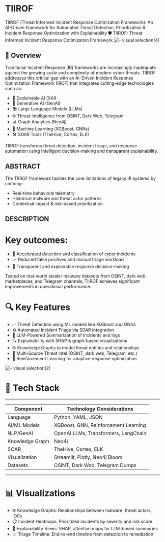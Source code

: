 # TIIROF
TIIROF (Threat Informed Incident Response Optimization Framework): An AI-Driven Framework for Automated Threat Detection, Prioritization &amp; Incident Response Optimization with Explainability
🛡️ TIIROF: Threat Informed Incident Response Optimization Framework
![- visual selection(4)](https://github.com/user-attachments/assets/6982c854-9d25-4560-9734-be15b288d28b)

## 📌 Overview
Traditional Incident Response (IR) frameworks are increasingly inadequate against the growing scale and complexity of modern cyber threats. TIIROF addresses this critical gap with an AI-Driven Incident Response Optimization Framework (IROF) that integrates cutting-edge technologies such as:
* 🧠 Explainable AI (XAI)
* 🤖 Generative AI (GenAI)
* 📚 Large Language Models (LLMs)
* 🌐 Threat Intelligence from OSINT, Dark Web, Telegram
* 📊 Graph Analytics (Neo4j)
* 🧬 Machine Learning (XGBoost, GNNs)
* 🛠️ SOAR Tools (TheHive, Cortex, ELK)

TIIROF transforms threat detection, incident triage, and response automation using intelligent decision-making and transparent explainability.

## ABSTRACT
The TIIROF framework tackles the core limitations of legacy IR systems by unifying:
   * Real-time behavioral telemetry
   * Historical malware and threat actor patterns
   * Contextual impact & risk-based prioritization

## DESCRIPTION
# Key outcomes:
   * 🚀 Accelerated detection and classification of cyber incidents
   * 📈 Reduced false positives and manual triage workload
   * 🧾 Transparent and explainable response decision-making

Tested on real-world stealer malware datasets from OSINT, dark web marketplaces, and Telegram channels, TIIROF achieves significant improvements in operational performance.

# 🔍 Key Features
   * ✅ Threat Detection using ML models like XGBoost and GNNs
   * ⚙️ Automated Incident Triage via SOAR integration
   * 🧠 LLM-Powered Summarization of incidents and logs
   * 🔍 Explainability with SHAP & graph-based visualizations
   * 🌐 Knowledge Graphs to model threat entities and relationships
   * 📡 Multi-Source Threat Intel (OSINT, dark web, Telegram, etc.)
   * 🎯 Reinforcement Learning for adaptive response optimization

![- visual selection(2)](https://github.com/user-attachments/assets/f7432092-2e32-4633-96dd-3e239731ee76)


# 🧰 Tech Stack
----------------------------------------------------------
| Component       | Technology Considerations                      |
| --------------- | ------------------------------------ |
| Language        | Python, YAML, JSON                   |
| AI/ML Models    | XGBoost, GNN, Reinforcement Learning |
| NLP/GenAI       | OpenAI LLMs, Transformers, LangChain |
| Knowledge Graph | Neo4j                                |
| SOAR            | TheHive, Cortex, ELK                 |
| Visualization   | Streamlit, Plotly, Neo4j Bloom       |
| Datasets        | OSINT, Dark Web, Telegram Dumps      |
----------------------------------------------------------

# 📊 Visualizations
   * 🌐 Knowledge Graphs: Relationships between malware, threat actors, IOCs
   * 📋 Incident Heatmaps: Prioritized incidents by severity and risk score
   * 🧠 Explainability Views: SHAP, attention maps for LLM-based summaries
   * 📈 Triage Timeline: End-to-end timeline from detection to remediation
